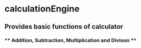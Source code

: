 # calculationEngine
## **Provides basic functions of calculator**
### ** Addition, Subtraction, Multiplication and Divison **
